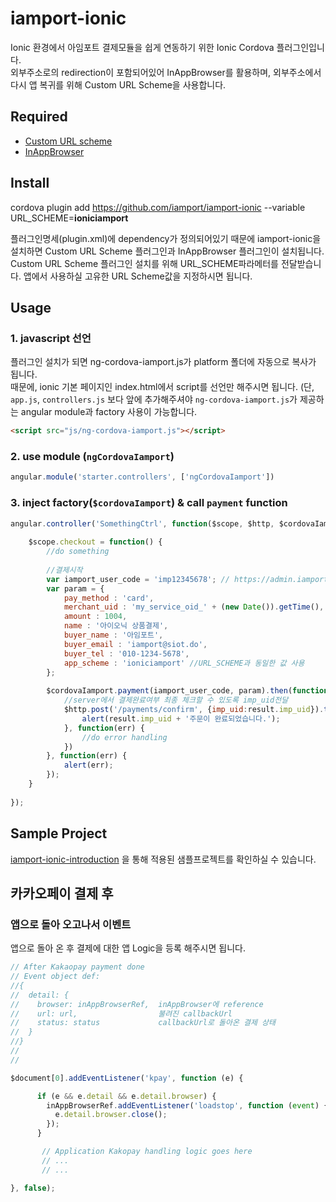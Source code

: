 # iamport-ionic
Ionic 환경에서 아임포트 결제모듈을 쉽게 연동하기 위한 Ionic Cordova 플러그인입니다.  
외부주소로의 redirection이 포함되어있어 InAppBrowser를 활용하며, 외부주소에서 다시 앱 복귀를 위해 Custom URL Scheme을 사용합니다.

## Required

- [Custom URL scheme](https://github.com/EddyVerbruggen/Custom-URL-scheme)
- [InAppBrowser](https://github.com/apache/cordova-plugin-inappbrowser)

## Install

cordova plugin add https://github.com/iamport/iamport-ionic --variable URL_SCHEME=**ioniciamport**

플러그인명세(plugin.xml)에 dependency가 정의되어있기 때문에 iamport-ionic을 설치하면 Custom URL Scheme 플러그인과 InAppBrowser 플러그인이 설치됩니다.  
Custom URL Scheme 플러그인 설치를 위해 URL_SCHEME파라메터를 전달받습니다. 앱에서 사용하실 고유한 URL Scheme값을 지정하시면 됩니다.  

## Usage
### 1. javascript 선언  
플러그인 설치가 되면 ng-cordova-iamport.js가 platform 폴더에 자동으로 복사가 됩니다.  
때문에, ionic 기본 페이지인 index.html에서 script를 선언만 해주시면 됩니다. 
(단, `app.js`, `controllers.js` 보다 앞에 추가해주셔야 `ng-cordova-iamport.js`가 제공하는 angular module과 factory 사용이 가능합니다.  

```html
<script src="js/ng-cordova-iamport.js"></script>
```

### 2. use module (`ngCordovaIamport`)  

```javascript
angular.module('starter.controllers', ['ngCordovaIamport'])
```
### 3. inject factory(`$cordovaIamport`) & call `payment` function

```javascript
angular.controller('SomethingCtrl', function($scope, $http, $cordovaIamport) {
	
	$scope.checkout = function() {
		//do something
		
		//결제시작
		var iamport_user_code = 'imp12345678'; // https://admin.iamport.kr에 가입 후 발급
		var param = {
			pay_method : 'card',
			merchant_uid : 'my_service_oid_' + (new Date()).getTime(),
			amount : 1004,
			name : '아이오닉 상품결제',
			buyer_name : '아임포트',
			buyer_email : 'iamport@siot.do',
			buyer_tel : '010-1234-5678',
			app_scheme : 'ioniciamport' //URL_SCHEME과 동일한 값 사용
	    };
	
	    $cordovaIamport.payment(iamport_user_code, param).then(function(result) {
	    	//server에서 결제완료여부 최종 체크할 수 있도록 imp_uid전달
	    	$http.post('/payments/confirm', {imp_uid:result.imp_uid}).then(function(rsp) {
	    		alert(result.imp_uid + '주문이 완료되었습니다.');
	    	}, function(err) {
	    		//do error handling
	    	})
	    }, function(err) {
	    	alert(err);
	    });
	}
	
});
```

## Sample Project  

[iamport-ionic-introduction](https://github.com/iamport/iamport-ionic-introduction) 을 통해 적용된 샘플프로젝트를 확인하실 수 있습니다.


## 카카오페이 결제 후
### 앱으로 돌아 오고나서 이벤트
앱으로 돌아 온 후 결제에 대한 앱 Logic을 등록 해주시면 됩니다.



```javascript
// After Kakaopay payment done
// Event object def:
//{
//  detail: {
//    browser: inAppBrowserRef,  inAppBrowser에 reference
//    url: url,                  불려진 callbackUrl
//    status: status             callbackUrl로 돌아온 결제 상태
//  }
//}
//
//

$document[0].addEventListener('kpay', function (e) {

      if (e && e.detail && e.detail.browser) {
        inAppBrowserRef.addEventListener('loadstop', function (event) {
          e.detail.browser.close();
        });
      }

       // Application Kakopay handling logic goes here
       // ...
       // ...

}, false);

```